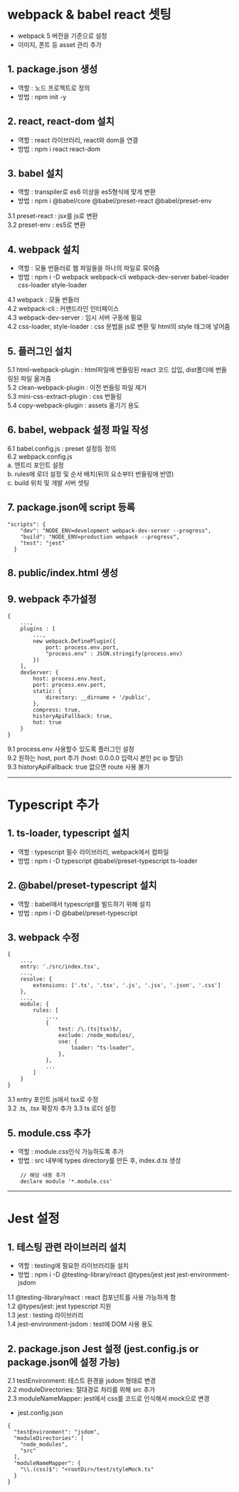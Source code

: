# webpack & babel react 셋팅
- webpack 5 버전을 기준으로 설정
- 이미지, 폰트 등 asset 관리 추가

## 1. package.json 생성
- 역할 : 노드 프로젝트로 정의
- 방법 : npm init -y

## 2. react, react-dom 설치
- 역할 : react 라이브러리, react와 dom을 연결
- 방법 : npm i react react-dom

## 3. babel 설치
- 역할 : transpiler로 es6 이상을 es5형식에 맞게 변환
- 방법 : npm i @babel/core @babel/preset-react @babel/preset-env

3.1 preset-react : jsx를 js로 변환  
3.2 preset-env : es5로 변환  

## 4. webpack 설치
- 역할 : 모듈 번들러로 웹 파일들을 하나의 파일로 묶어줌
- 방법 : npm i -D webpack webpack-cli webpack-dev-server babel-loader css-loader style-loader

4.1 webpack : 모듈 번들러  
4.2 webpack-cli : 커맨드라인 인터페이스  
4.3 webpack-dev-server : 임시 서버 구동에 필요  
4.2 css-loader, style-loader : css 문법을 js로 변환 및 html의 style 태그에 넣어줌  

## 5. 플러그인 설치
5.1 html-webpack-plugin : html파일에 번들링된 react 코드 삽입, dist폴더에 번들링된 파일 옮겨줌  
5.2 clean-webpack-plugin : 이전 번들링 파일 제거  
5.3 mini-css-extract-plugin : css 번들링  
5.4 copy-webpack-plugin : assets 옮기기 용도  

## 6. babel, webpack 설정 파일 작성
6.1 babel.config.js : preset 설정등 정의  
6.2 webpack.config.js  
a. 엔트리 포인트 설정  
b. rules에 로더 설정 및 순서 배치(뒤의 요소부터 번들링에 반영)  
c. build 위치 및 개발 서버 셋팅  

## 7. package.json에 script 등록
```
"scripts": {
    "dev": "NODE_ENV=development webpack-dev-server --progress",
    "build": "NODE_ENV=production webpack --progress",
    "test": "jest"
  }
```

## 8. public/index.html 생성

## 9. webpack 추가설정

```
{
    ...,
    plugins : [
        ...,
        new webpack.DefinePlugin({
            port: process.env.port,
            "process.env" : JSON.stringify(process.env)
        })
    ],
    devServer: {
        host: process.env.host,
        port: process.env.port,
        static: {
            directory: __dirname + '/public',
        },
        compress: true,
        historyApiFallback: true,
        hot: true
    }
}
```

9.1 process.env 사용할수 있도록 플러그인 설정  
9.2 원하는 host, port 추가 (host: 0.0.0.0 입력시 본인 pc ip 할당)  
9.3 historyApiFallback: true 없으면 route 사용 불가  

---

# Typescript 추가

## 1. ts-loader, typescript 설치
- 역할 : typescript 필수 라이브러리, webpack에서 컴파일
- 방법 : npm i -D typescript @babel/preset-typescript ts-loader

## 2. @babel/preset-typescript 설치
- 역할 : babel에서 typescript를 빌드하기 위해 설치
- 방법 : npm i -D @babel/preset-typescript

## 3. webpack 수정

```
{
    ...,
    entry: './src/index.tsx',
    ...,
    resolve: {
        extensions: ['.ts', '.tsx', '.js', '.jsx', '.json', '.css']
    },
    ...,
    module: {
        rules: [
            ...,
            {
                test: /\.(ts|tsx)$/,
                exclude: /node_modules/,
                use: {
                    loader: "ts-loader",
                },
            },
            ...
        ]
    }
}
```

3.1 entry 포인트 js에서 tsx로 수정  
3.2 .ts, .tsx 확장자 추가 3.3 ts 로더 설정  

## 5. module.css 추가
- 역할 : module.css인식 가능하도록 추가
- 방법 : src 내부에 types directory를 만든 후, index.d.ts 생성

```
    // 해당 내용 추가
    declare module '*.module.css'
```

---

# Jest 설정

## 1. 테스팅 관련 라이브러리 설치
- 역할 : testing에 필요한 라이브러리들 설치
- 방법 : npm i -D @testing-library/react @types/jest jest jest-environment-jsdom

1.1 @testing-library/react : react 컴포넌트를 사용 가능하게 함  
1.2 @types/jest: jest typescript 지원  
1.3 jest : testing 라이브러리  
1.4 jest-environment-jsdom : test에 DOM 사용 용도  

## 2. package.json Jest 설정 (jest.config.js or package.json에 설정 가능)

2.1 testEnvironment: 테스트 환경을 jsdom 형태로 변경  
2.2 moduleDirectories: 절대경로 처리를 위해 src 추가  
2.3 moduleNameMapper: jest에서 css를 코드로 인식해서 mock으로 변경  

- jest.config.json

```
{
  "testEnvironment": "jsdom",
  "moduleDirectories": [
    "node_modules",
    "src"
  ],
  "moduleNameMapper": {
    "\\.(css)$": "<rootDir>/test/styleMock.ts"
  }
}
```
